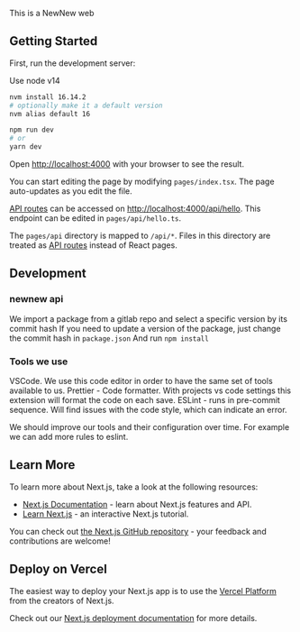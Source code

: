 This is a NewNew web

## Getting Started

First, run the development server:

Use node v14

```bash
nvm install 16.14.2
# optionally make it a default version
nvm alias default 16
```

```bash
npm run dev
# or
yarn dev
```

Open [http://localhost:4000](http://localhost:4000) with your browser to see the result.

You can start editing the page by modifying `pages/index.tsx`. The page auto-updates as you edit the file.

[API routes](https://nextjs.org/docs/api-routes/introduction) can be accessed
on [http://localhost:4000/api/hello](http://localhost:3000/api/hello). This endpoint can be edited
in `pages/api/hello.ts`.

The `pages/api` directory is mapped to `/api/*`. Files in this directory are treated
as [API routes](https://nextjs.org/docs/api-routes/introduction) instead of React pages.

## Development

### newnew api

We import a package from a gitlab repo and select a specific version by its commit hash
If you need to update a version of the package, just change the commit hash in `package.json`
And run `npm install`

### Tools we use

VSCode. We use this code editor in order to have the same set of tools available to us.
Prettier - Code formatter. With projects vs code settings this extension will format the code on each save.
ESLint - runs in pre-commit sequence. Will find issues with the code style, which can indicate an error.

We should improve our tools and their configuration over time. For example we can add more rules to eslint.

## Learn More

To learn more about Next.js, take a look at the following resources:

- [Next.js Documentation](https://nextjs.org/docs) - learn about Next.js features and API.
- [Learn Next.js](https://nextjs.org/learn) - an interactive Next.js tutorial.

You can check out [the Next.js GitHub repository](https://github.com/vercel/next.js/) - your feedback and contributions
are welcome!

## Deploy on Vercel

The easiest way to deploy your Next.js app is to use
the [Vercel Platform](https://vercel.com/new?utm_medium=default-template&filter=next.js&utm_source=create-next-app&utm_campaign=create-next-app-readme)
from the creators of Next.js.

Check out our [Next.js deployment documentation](https://nextjs.org/docs/deployment) for more details.
